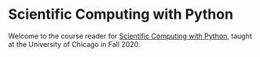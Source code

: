 # Scientific Computing with Python

Welcome to the course reader for [Scientific Computing with Python](https://caam37380.github.io/), taught at the University of Chicago in Fall 2020.
